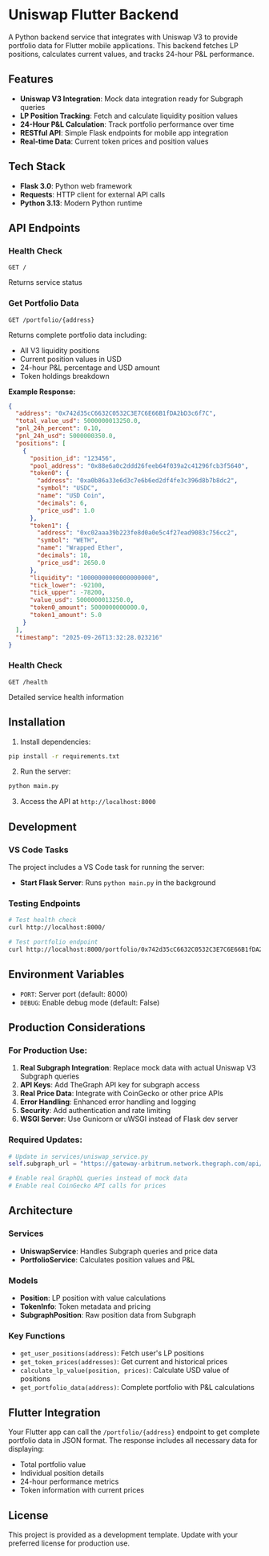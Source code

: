 # Uniswap Flutter Backend

A Python backend service that integrates with Uniswap V3 to provide portfolio data for Flutter mobile applications. This backend fetches LP positions, calculates current values, and tracks 24-hour P&L performance.

## Features

- **Uniswap V3 Integration**: Mock data integration ready for Subgraph queries
- **LP Position Tracking**: Fetch and calculate liquidity position values
- **24-Hour P&L Calculation**: Track portfolio performance over time
- **RESTful API**: Simple Flask endpoints for mobile app integration
- **Real-time Data**: Current token prices and position values

## Tech Stack

- **Flask 3.0**: Python web framework
- **Requests**: HTTP client for external API calls
- **Python 3.13**: Modern Python runtime

## API Endpoints

### Health Check
```
GET /
```
Returns service status

### Get Portfolio Data
```
GET /portfolio/{address}
```

Returns complete portfolio data including:
- All V3 liquidity positions
- Current position values in USD
- 24-hour P&L percentage and USD amount
- Token holdings breakdown

**Example Response:**
```json
{
  "address": "0x742d35cC6632C0532C3E7C6E66B1fDA2bD3c6f7C",
  "total_value_usd": 5000000013250.0,
  "pnl_24h_percent": 0.10,
  "pnl_24h_usd": 5000000350.0,
  "positions": [
    {
      "position_id": "123456",
      "pool_address": "0x88e6a0c2ddd26feeb64f039a2c41296fcb3f5640",
      "token0": {
        "address": "0xa0b86a33e6d3c7e6b6ed2df4fe3c396d8b7b8dc2",
        "symbol": "USDC",
        "name": "USD Coin",
        "decimals": 6,
        "price_usd": 1.0
      },
      "token1": {
        "address": "0xc02aaa39b223fe8d0a0e5c4f27ead9083c756cc2",
        "symbol": "WETH",
        "name": "Wrapped Ether",
        "decimals": 18,
        "price_usd": 2650.0
      },
      "liquidity": "10000000000000000000",
      "tick_lower": -92100,
      "tick_upper": -78200,
      "value_usd": 5000000013250.0,
      "token0_amount": 5000000000000.0,
      "token1_amount": 5.0
    }
  ],
  "timestamp": "2025-09-26T13:32:28.023216"
}
```

### Health Check
```
GET /health
```
Detailed service health information

## Installation

1. Install dependencies:
```bash
pip install -r requirements.txt
```

2. Run the server:
```bash
python main.py
```

3. Access the API at `http://localhost:8000`

## Development

### VS Code Tasks
The project includes a VS Code task for running the server:
- **Start Flask Server**: Runs `python main.py` in the background

### Testing Endpoints
```bash
# Test health check
curl http://localhost:8000/

# Test portfolio endpoint
curl http://localhost:8000/portfolio/0x742d35cC6632C0532C3E7C6E66B1fDA2bD3c6f7C
```

## Environment Variables

- `PORT`: Server port (default: 8000)
- `DEBUG`: Enable debug mode (default: False)

## Production Considerations

### For Production Use:
1. **Real Subgraph Integration**: Replace mock data with actual Uniswap V3 Subgraph queries
2. **API Keys**: Add TheGraph API key for subgraph access
3. **Real Price Data**: Integrate with CoinGecko or other price APIs
4. **Error Handling**: Enhanced error handling and logging
5. **Security**: Add authentication and rate limiting
6. **WSGI Server**: Use Gunicorn or uWSGI instead of Flask dev server

### Required Updates:
```python
# Update in services/uniswap_service.py
self.subgraph_url = "https://gateway-arbitrum.network.thegraph.com/api/[YOUR_API_KEY]/subgraphs/id/..."

# Enable real GraphQL queries instead of mock data
# Enable real CoinGecko API calls for prices
```

## Architecture

### Services
- **UniswapService**: Handles Subgraph queries and price data
- **PortfolioService**: Calculates position values and P&L

### Models
- **Position**: LP position with value calculations
- **TokenInfo**: Token metadata and pricing
- **SubgraphPosition**: Raw position data from Subgraph

### Key Functions
- `get_user_positions(address)`: Fetch user's LP positions
- `get_token_prices(addresses)`: Get current and historical prices
- `calculate_lp_value(position, prices)`: Calculate USD value of positions
- `get_portfolio_data(address)`: Complete portfolio with P&L calculations

## Flutter Integration

Your Flutter app can call the `/portfolio/{address}` endpoint to get complete portfolio data in JSON format. The response includes all necessary data for displaying:

- Total portfolio value
- Individual position details
- 24-hour performance metrics
- Token information with current prices

## License

This project is provided as a development template. Update with your preferred license for production use.